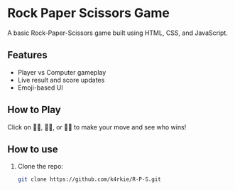 # Rock Paper Scissors Game

A basic Rock-Paper-Scissors game built using HTML, CSS, and JavaScript.

## Features
- Player vs Computer gameplay
- Live result and score updates
- Emoji-based UI

## How to Play
Click on 👊🏼, ✋🏼, or ✌🏼 to make your move and see who wins!

## How to use

1. Clone the repo:

   ```bash
   git clone https://github.com/k4rkie/R-P-S.git
   ```
